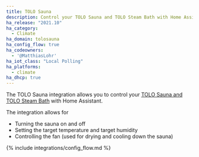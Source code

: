 ```yaml
---
title: TOLO Sauna
description: Control your TOLO Sauna and TOLO Steam Bath with Home Assistant.
ha_release: "2021.10"
ha_category:
  - Climate
ha_domain: tolosauna
ha_config_flow: true
ha_codeowners:
  - '@MatthiasLohr'
ha_iot_class: "Local Polling"
ha_platforms:
  - climate
ha_dhcp: true
---
```


The TOLO Sauna integration allows you to control your [TOLO Sauna and TOLO Steam Bath](https://www.tolosauna.com/) with Home Assistant.

The integration allows for
  * Turning the sauna on and off
  * Setting the target temperature and target humidity
  * Controlling the fan (used for drying and cooling down the sauna)

{% include integrations/config_flow.md %}
